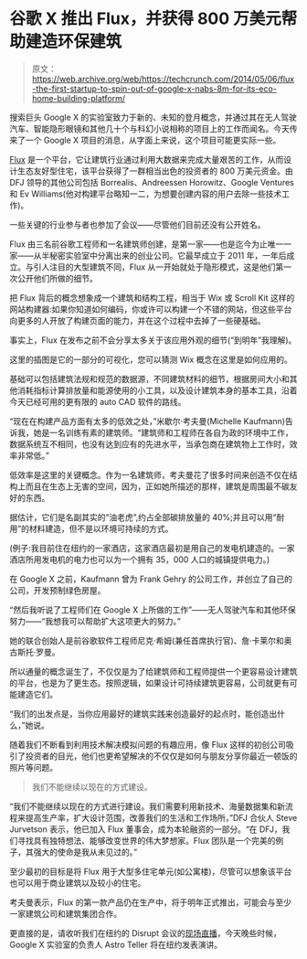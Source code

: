 # 谷歌 X 推出 Flux，并获得 800 万美元帮助建造环保建筑 

> 原文：<https://web.archive.org/web/https://techcrunch.com/2014/05/06/flux-the-first-startup-to-spin-out-of-google-x-nabs-8m-for-its-eco-home-building-platform/>

搜索巨头 Google X 的实验室致力于新的、未知的登月概念，并通过其在无人驾驶汽车、智能隐形眼镜和其他几十个与科幻小说相称的项目上的工作而闻名。今天传来了一个 Google X 项目的消息，从字面上来说，这个项目可能更实际一些。

[Flux](https://web.archive.org/web/20221007033258/http://flux.io/) 是一个平台，它让建筑行业通过利用大数据来完成大量艰苦的工作，从而设计生态友好型住宅，该平台获得了一群相当出色的投资者的 800 万美元资金。由 DFJ 领导的其他公司包括 Borrealis、Andreessen Horowitz、Google Ventures 和 Ev Williams(他对构建平台略知一二，为想要创建内容的用户去除一些技术工作)。

一些关键的行业参与者也参加了会议——尽管他们目前还没有公开姓名。

Flux 由三名前谷歌工程师和一名建筑师创建，是第一家——也是迄今为止唯一一家——从半秘密实验室中分离出来的创业公司。它最早成立于 2011 年，一年后成立。与引人注目的大型建筑不同，Flux 从一开始就处于隐形模式，这是他们第一次公开他们所做的细节。

把 Flux 背后的概念想象成一个建筑和结构工程，相当于 Wix 或 Scroll Kit 这样的网站构建器:如果你知道如何编码，你或许可以构建一个不错的网站，但这些平台向更多的人开放了构建页面的能力，并在这个过程中去掉了一些硬基础。

事实上，Flux 在发布之前不会分享太多关于该应用外观的细节(“到明年”我理解)。

这里的插图是它的一部分的可视化，您可以猜测 Wix 概念在这里是如何应用的。

基础可以包括建筑法规和规范的数据源，不同建筑材料的细节，根据房间大小和其他消耗指标计算排放量和能源使用的小工具，以及设计建筑本身的基本工具，沿着今天已经可用的更有限的 auto CAD 软件的路线。

“现在在构建产品方面有太多的低效之处，”米歇尔·考夫曼(Michelle Kaufmann)告诉我，她是一名训练有素的建筑师。“建筑师和工程师在各自为政的环境中工作，数据系统互不相同，也没有达到应有的先进水平，当承包商在建筑物上工作时，效率非常低。”

低效率是这里的关键概念。作为一名建筑师，考夫曼花了很多时间来创造不仅在结构上而且在生态上无害的空间，因为，正如她所描述的那样，建筑是周围最不碳友好的东西。

据估计，它们是名副其实的“油老虎”,约占全部碳排放量的 40%;并且可以用“耐用”的材料建造，但不是以环境可持续的方式。

(例子:我目前住在纽约的一家酒店，这家酒店最初是用自己的发电机建造的。一家酒店所用发电机的电力也可以为一个拥有 35，000 人口的城镇提供电力。)

在 Google X 之前，Kaufmann 曾为 Frank Gehry 的公司工作，并创立了自己的公司，开发预制绿色房屋。

“然后我听说了工程师们在 Google X 上所做的工作”——无人驾驶汽车和其他环保努力——“我想我可以帮助扩大这项更大的努力。”

她的联合创始人是前谷歌软件工程师尼克·希姆(兼任首席执行官)、詹·卡莱尔和奥古斯托·罗曼。

所以通量的概念诞生了，不仅仅是为了给建筑师和工程师提供一个更容易设计建筑的平台，也是为了更生态。按照逻辑，如果设计可持续建筑更容易，公司就更有可能建造它们。

“我们的出发点是，当你应用最好的建筑实践来创造最好的起点时，能创造出什么，”她说。

随着我们不断看到利用技术解决模拟问题的有趣应用，像 Flux 这样的初创公司吸引了投资者的目光，他们也更希望解决的不仅仅是如何与朋友分享你最近一顿饭的照片等问题。

> 我们不能继续以现在的方式建设。

“我们不能继续以现在的方式进行建设。我们需要利用新技术、海量数据集和新流程来提高生产率，扩大设计范围，改善我们的生活和工作场所，”DFJ 合伙人 Steve Jurvetson 表示，他已加入 Flux 董事会，成为本轮融资的一部分。“在 DFJ，我们寻找具有独特想法、能够改变世界的伟大梦想家。Flux 团队是一个完美的例子，其强大的使命是我从未见过的。”

至少最初的目标是将 Flux 用于大型多住宅单元(如公寓楼)，尽管可以想象该平台也可以用于商业建筑以及较小的住宅。

考夫曼表示，Flux 的第一款产品仍在生产中，将于明年正式推出，可能会与至少一家建筑公司和建筑集团合作。

更直接的是，请收听我们在纽约的 Disrupt 会议的[现场直播](https://web.archive.org/web/20221007033258/https://beta.techcrunch.com/2014/05/05/watch-the-disrupt-live-stream-right-here/)，今天晚些时候，Google X 实验室的负责人 Astro Teller 将在纽约发表演讲。